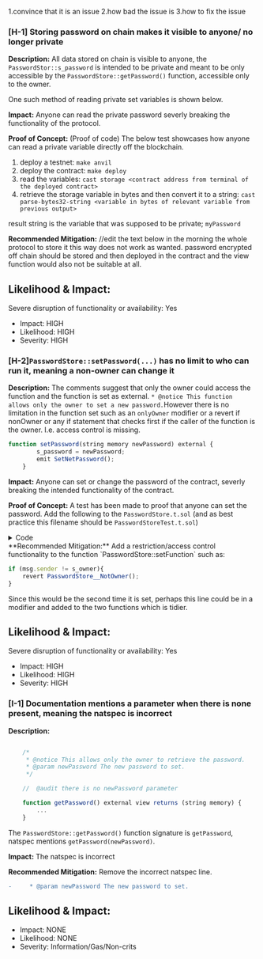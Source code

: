 1.convince that it is an issue
2.how bad the issue is
3.how to fix the issue

### [H-1] Storing password on chain makes it visible to anyone/ no longer private

**Description:**
All data stored on chain is visible to anyone, the `PasswordStor::s_password` is intended to be private and meant to be only accessible by the `PasswordStore::getPassword()` function, accessible only to the owner.

One such method of reading private set variables is shown below.

**Impact:**
Anyone can read the private password severly breaking the functionality of the protocol.

**Proof of Concept:** (Proof of code)
The below test showcases how anyone can read a private variable directly off the blockchain.

1. deploy a testnet:
   `make anvil`
2. deploy the contract:
   `make deploy`
3. read the variables:
   `cast storage <contract address from terminal of the deployed contract>`
4. retrieve the storage variable in bytes and then convert it to a string:
   `cast parse-bytes32-string <variable in bytes of relevant variable from previous output>`

result string is the variable that was supposed to be private; `myPassword`

**Recommended Mitigation:**
//edit the text below in the morning
the whole protocol to store it this way does not work as wanted.
password encrypted off chain should be stored and then deployed in the contract and the view function would also not be suitable at all.


## Likelihood & Impact:
Severe disruption of functionality or availability: Yes

- Impact: HIGH
- Likelihood: HIGH
- Severity: HIGH


### [H-2]`PasswordStore::setPassword(...)` has no limit to who can run it, meaning a non-owner can change it

**Description:** The comments suggest that only the owner could access the function and the function is set as external. `* @notice This function allows only the owner to set a new password.`However there is no limitation in the function set such as an `onlyOwner` modifier or a revert if nonOwner or any if statement that checks first if the caller of the function is the owner. I.e. access control is missing.

```javascript
function setPassword(string memory newPassword) external {
        s_password = newPassword;
        emit SetNetPassword();
    }
```

**Impact:**
Anyone can set or change the password of the contract, severly breaking the intended functionality of the contract.

**Proof of Concept:**
A test has been made to proof that anyone can set the password.
Add the following to the `PasswordStore.t.sol` (and as best practice this filename should be `PasswordStoreTest.t.sol`)

<details>
<summary> Code </summary>

```javascript
function test_non_owner_can_set_password(address randomAddress) public {
        vm.assume(randomAddress != owner); //exclude the owner from the random generated addressess
        vm.prank(randomAddress); // act as the randomAddress
        string memory newPassword = "proof anyone can set a password"; //set a new password
        passwordStore.setPassword(newPassword); //run the function with the newPassword as parameter
        //some random Address set the password

        vm.prank(owner); // be the owner in the next line to retrieve the password
        string memory actualPassword = passwordStore.getPassword();
        assertEq(newPassword, actualPassword); //check that the set password by the randomAddress is the one that the owner retrieves
    }

```

</details> 
**Recommended Mitigation:**
Add a restriction/access control functionality to the function `PasswordStore::setFunction` such as:

```javascript
if (msg.sender != s_owner){
    revert PasswordStore__NotOwner();
}
```

Since this would be the second time it is set, perhaps this line could be in a modifier and added to the two functions which is tidier.

## Likelihood & Impact:

Severe disruption of functionality or availability: Yes

- Impact: HIGH
- Likelihood: HIGH
- Severity: HIGH

### [I-1] Documentation mentions a parameter when there is none present, meaning the natspec is incorrect

**Description:**

```javascript

    /*
     * @notice This allows only the owner to retrieve the password.
     * @param newPassword The new password to set.
     */

    //  @audit there is no newPassword parameter

    function getPassword() external view returns (string memory) {
        ...
    }
```

The `PasswordStore::getPassword()` function signature is `getPassword`, natspec mentions `getPassword(newPassword)`.

**Impact:**
The natspec is incorrect

**Recommended Mitigation:**
Remove the incorrect natspec line.

```diff
-     * @param newPassword The new password to set.
```

## Likelihood & Impact:

- Impact: NONE
- Likelihood: NONE
- Severity: Information/Gas/Non-crits
